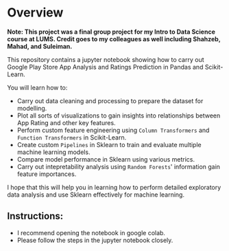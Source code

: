 # Overview

**Note: This project was a final group project for my Intro to Data Science course at LUMS. Credit goes to my colleagues as well including Shahzeb, Mahad, and Suleiman.**

This repository contains a jupyter notebook showing how to carry out Google Play Store App Analysis and Ratings Prediction in Pandas and Scikit-Learn.

You will learn how to:
- Carry out data cleaning and processing to prepare the dataset for modelling.
- Plot all sorts of visualizations to gain insights into relationships between App Rating and other key features.
- Perform custom feature engineering using `Column Transformers` and `Function Transformers` in Scikit-Learn.
- Create custom `Pipelines` in Sklearn to train and evaluate multiple machine learning models.
- Compare model performance in Sklearn using various metrics.
- Carry out intepretability analysis using `Random Forests`' information gain feature importances.

I hope that this will help you in learning how to perform detailed exploratory data analysis and use Sklearn effectively for machine learning.

## Instructions:
- I recommend opening the notebook in google colab.
- Please follow the steps in the jupyter notebook closely.

